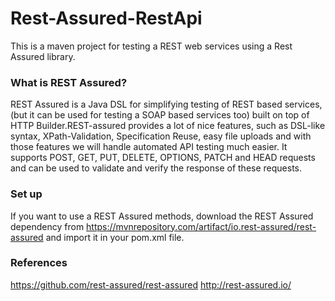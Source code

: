 # Rest-Assured-RestApi

This is a maven project for testing a REST web services using a Rest Assured library.

### What is REST Assured?

REST Assured is a Java DSL for simplifying testing of REST based services,(but it can be used for testing a SOAP based services too) built on top of HTTP Builder.REST-assured provides a lot of nice features, such as DSL-like syntax, XPath-Validation, Specification Reuse, easy file uploads and with those features we will handle automated API testing much easier. 
It supports POST, GET, PUT, DELETE, OPTIONS, PATCH and HEAD requests and can be used to validate and verify the response of these requests.

### Set up

If you want to use a REST Assured methods, download the REST Assured dependency from https://mvnrepository.com/artifact/io.rest-assured/rest-assured and import it in your pom.xml file.

### References

https://github.com/rest-assured/rest-assured
http://rest-assured.io/